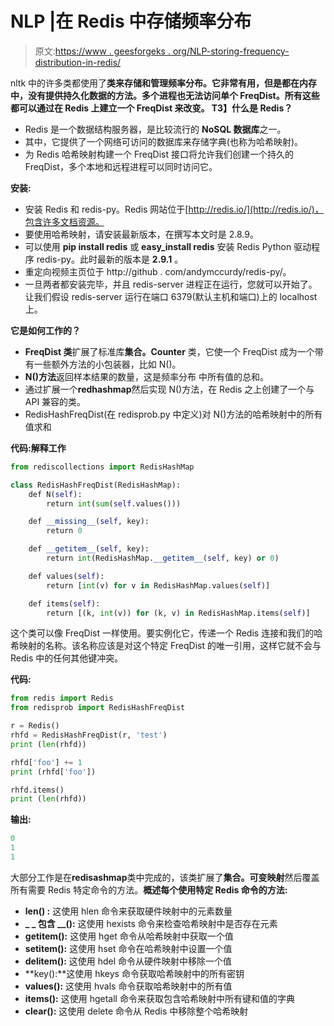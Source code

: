 # NLP |在 Redis 中存储频率分布

> 原文:[https://www . geesforgeks . org/NLP-storing-frequency-distribution-in-redis/](https://www.geeksforgeeks.org/nlp-storing-frequency-distribution-in-redis/)

nltk 中的许多类都使用了**类来存储和管理频率分布。它非常有用，但是都在内存中，没有提供持久化数据的方法。多个进程也无法访问单个 FreqDist。所有这些都可以通过在 Redis 上建立一个 FreqDist 来改变。
T3】什么是 Redis？**

*   Redis 是一个数据结构服务器，是比较流行的 **NoSQL 数据库**之一。
*   其中，它提供了一个网络可访问的数据库来存储字典(也称为哈希映射)。
*   为 Redis 哈希映射构建一个 FreqDist 接口将允许我们创建一个持久的 FreqDist，多个本地和远程进程可以同时访问它。

**安装:**

*   安装 Redis 和 redis-py。Redis 网站位于[http://redis.io/](http://redis.io/)，包含许多文档资源。
*   要使用哈希映射，请安装最新版本，在撰写本文时是 2.8.9。
*   可以使用 **pip install redis** 或 **easy_install redis** 安装 Redis Python 驱动程序 redis-py。此时最新的版本是 **2.9.1** 。
*   重定向视频主页位于 http://github . com/andymccurdy/redis-py/。
*   一旦两者都安装完毕，并且 redis-server 进程正在运行，您就可以开始了。让我们假设 redis-server 运行在端口 6379(默认主机和端口)上的 localhost 上。

**它是如何工作的？**

*   **FreqDist 类**扩展了标准库**集合。Counter** 类，它使一个 FreqDist 成为一个带有一些额外方法的小包装器，比如 N()。
*   **N()方法**返回样本结果的数量，这是频率分布
    中所有值的总和。
*   通过扩展一个**redhashmap**然后实现 N()方法，在 Redis 之上创建了一个与 API 兼容的类。
*   RedisHashFreqDist(在 redisprob.py 中定义)对 N()方法的哈希映射中的所有值求和

**代码:解释工作**

```py
from rediscollections import RedisHashMap

class RedisHashFreqDist(RedisHashMap):
    def N(self):
        return int(sum(self.values()))

    def __missing__(self, key):
        return 0

    def __getitem__(self, key):
        return int(RedisHashMap.__getitem__(self, key) or 0)

    def values(self):
        return [int(v) for v in RedisHashMap.values(self)]

    def items(self):
        return [(k, int(v)) for (k, v) in RedisHashMap.items(self)]
```

这个类可以像 FreqDist 一样使用。要实例化它，传递一个 Redis 连接和我们的哈希映射的名称。该名称应该是对这个特定 FreqDist 的唯一引用，这样它就不会与 Redis 中的任何其他键冲突。

**代码:**

```py
from redis import Redis
from redisprob import RedisHashFreqDist

r = Redis()
rhfd = RedisHashFreqDist(r, 'test')
print (len(rhfd))

rhfd['foo'] += 1
print (rhfd['foo'])

rhfd.items()
print (len(rhfd))
```

**输出:**

```py
0
1
1
```

大部分工作是在**redisashmap**类中完成的，该类扩展了**集合。可变映射**然后覆盖所有需要 Redis 特定命令的方法。**概述每个使用特定 Redis 命令的方法:**

*   **__len__() :** 这使用 hlen 命令来获取硬件映射中的元素数量
*   **_ _ 包含 __():** 这使用 hexists 命令来检查哈希映射中是否存在元素
*   **__getitem__():** 这使用 hget 命令从哈希映射中获取一个值
*   **__setitem__():** 这使用 hset 命令在哈希映射中设置一个值
*   **__delitem__():** 这使用 hdel 命令从硬件映射中移除一个值
*   **key():**这使用 hkeys 命令获取哈希映射中的所有密钥
*   **values():** 这使用 hvals 命令获取哈希映射中的所有值
*   **items():** 这使用 hgetall 命令来获取包含哈希映射中所有键和值的字典
*   **clear():** 这使用 delete 命令从 Redis 中移除整个哈希映射
